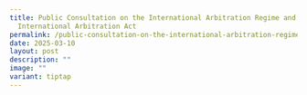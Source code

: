 ```yaml
---
title: Public Consultation on the International Arbitration Regime and the
  International Arbitration Act
permalink: /public-consultation-on-the-international-arbitration-regime-and-the-international-arbitration-act/
date: 2025-03-10
layout: post
description: ""
image: ""
variant: tiptap
---
```

